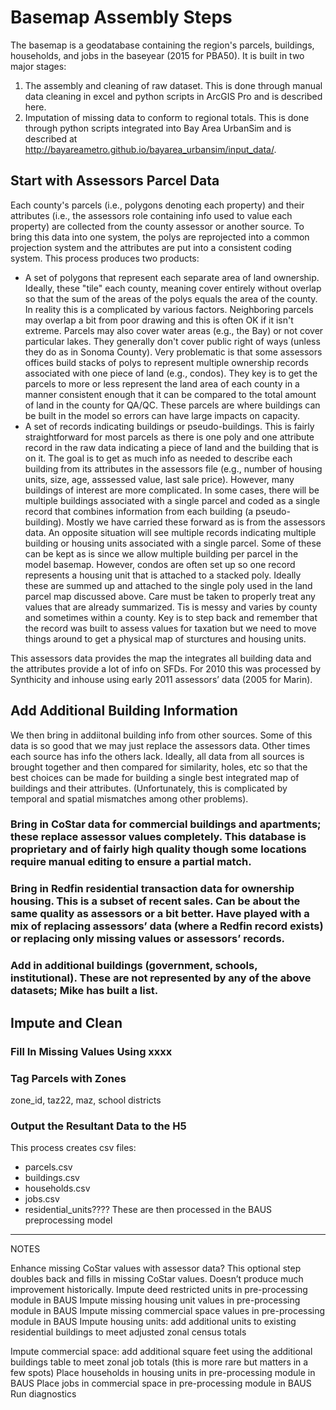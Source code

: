 # Basemap Assembly Steps
The basemap is a geodatabase containing the region's parcels, buildings, households, and jobs in the baseyear (2015 for PBA50). It is built in two major stages:
1. The assembly and cleaning of raw dataset. This is done through manual data cleaning in excel and python scripts in ArcGIS Pro and is described here.
2. Imputation of missing data to conform to regional totals. This is done through python scripts integrated into Bay Area UrbanSim and is described at http://bayareametro.github.io/bayarea_urbansim/input_data/.

## Start with Assessors Parcel Data
Each county's parcels (i.e., polygons denoting each property) and their attributes (i.e., the assessors role containing info used to value each property) are collected from the county assessor or another source. To bring this data into one system, the polys are reprojected into a common projection system and the attributes are put into a consistent coding system. This process produces two products:
* A set of polygons that represent each separate area of land ownership. Ideally, these "tile" each county, meaning cover entirely without overlap so that the sum of the areas of the polys equals the area of the county. In reality this is a complicated by various factors. Neighboring parcels may overlap a bit from poor drawing and this is often OK if it isn't extreme. Parcels may also cover water areas (e.g., the Bay) or not cover particular lakes. They generally don't cover public right of ways (unless they do as in Sonoma County). Very problematic is that some assessors offices build stacks of polys to represent multiple ownership records associated with one piece of land (e.g., condos). They key is to get the parcels to more or less represent the land area of each county in a manner consistent enough that it can be compared to the total amount of land in the county for QA/QC. These parcels are where buildings can be built in the model so errors can have large impacts on capacity.
* A set of records indicating buildings or pseudo-buildings. This is fairly straightforward for most parcels as there is one poly and one attribute record in the raw data indicating a piece of land and the building that is on it. The goal is to get as much info as needed to describe each building from its attributes in the assessors file (e.g., number of housing units, size, age, asssessed value, last sale price). However, many buildings of interest are more complicated. In some cases, there will be multiple buildings associated with a single parcel and coded as a single record that combines information from each building (a pseudo-building). Mostly we have carried these forward as is from the assessors data. An opposite situation will see multiple records indicating multiple building or housing units associated with a single parcel. Some of these can be kept as is since we allow multiple building per parcel in the model basemap. However, condos are often set up so one record represents a housing unit that is attached to a stacked poly. Ideally these are summed up and attached to the single poly used in the land parcel map discussed above. Care must be taken to properly treat any values that are already summarized. Tis is messy and varies by county and sometimes within a county. Key is to step back and remember that the record was built to assess values for taxation but we need to move things around to get a physical map of sturctures and housing units. 

This assessors data provides the map the integrates all building data and the attributes provide a lot of info on SFDs. For 2010 this was processed by Synthicity and inhouse using early 2011 assessors’ data (2005 for Marin). 


## Add Additional Building Information
We then bring in addiitonal building info from other sources. Some of this data is so good that we may just replace the assessors data. Other times each source has info the others lack. Ideally, all data from all sources is brought together and then compared for similarity, holes, etc so that the best choices can be made for building a single best integrated map of buildings and their attributes. (Unfortunately, this is complicated by temporal and spatial mismatches among other problems).
### Bring in CoStar data for commercial buildings and apartments; these replace assessor values completely. This database is proprietary and of fairly high quality though some locations require manual editing to ensure a partial match.
### Bring in Redfin residential transaction data for ownership housing. This is a subset of recent sales. Can be about the same quality as assessors or a bit better. Have played with a mix of replacing assessors’ data (where a Redfin record exists) or replacing only missing values or assessors’ records.
### Add in additional buildings (government, schools, institutional). These are not represented by any of the above datasets; Mike has built a list. 


## Impute and Clean



### Fill In Missing Values Using xxxx

### Tag Parcels with Zones
zone_id, taz22, maz, school districts



### Output the Resultant Data to the H5
This process creates csv files:
* parcels.csv
* buildings.csv
* households.csv
* jobs.csv
* residential_units????
These are then processed in the BAUS preprocessing model


---------

NOTES

Enhance missing CoStar values with assessor data? This optional step doubles back and fills in missing CoStar values. Doesn’t produce much improvement historically. 
Impute deed restricted units in pre-processing module in BAUS
Impute missing housing unit values in pre-processing module in BAUS
Impute missing commercial space values in pre-processing module in BAUS
Impute housing units: add additional units to existing residential buildings to meet adjusted zonal census totals

Impute commercial space: add additional square feet using the additional buildings table to meet zonal job totals (this is more rare but matters in a few spots)
Place households in housing units in pre-processing module in BAUS
Place jobs in commercial space in pre-processing module in BAUS
Run diagnostics
